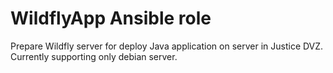 # WildflyApp Ansible role

Prepare  Wildfly server for deploy Java application on server in Justice DVZ.
Currently supporting only debian server.
